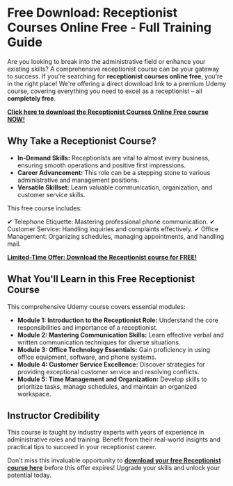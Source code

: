 # Free Download: Receptionist Courses Online Free - Full Training Guide

Are you looking to break into the administrative field or enhance your existing skills? A comprehensive receptionist course can be your gateway to success. If you're searching for **receptionist courses online free**, you're in the right place! We're offering a direct download link to a premium Udemy course, covering everything you need to excel as a receptionist – all **completely free**.

[**Click here to download the Receptionist Courses Online Free course NOW!**](https://udemywork.com/receptionist-courses-online-free)

## Why Take a Receptionist Course?

*   **In-Demand Skills:** Receptionists are vital to almost every business, ensuring smooth operations and positive first impressions.
*   **Career Advancement:** This role can be a stepping stone to various administrative and management positions.
*   **Versatile Skillset:** Learn valuable communication, organization, and customer service skills.

This free course includes:

✔ Telephone Etiquette: Mastering professional phone communication.
✔ Customer Service: Handling inquiries and complaints effectively.
✔ Office Management: Organizing schedules, managing appointments, and handling mail.

[**Limited-Time Offer: Download the Receptionist course for FREE!**](https://udemywork.com/receptionist-courses-online-free)

## What You'll Learn in this Free Receptionist Course

This comprehensive Udemy course covers essential modules:

*   **Module 1: Introduction to the Receptionist Role:** Understand the core responsibilities and importance of a receptionist.
*   **Module 2: Mastering Communication Skills:** Learn effective verbal and written communication techniques for diverse situations.
*   **Module 3: Office Technology Essentials:** Gain proficiency in using office equipment, software, and phone systems.
*   **Module 4: Customer Service Excellence:** Discover strategies for providing exceptional customer service and resolving conflicts.
*   **Module 5: Time Management and Organization:** Develop skills to prioritize tasks, manage schedules, and maintain an organized workspace.

## Instructor Credibility

This course is taught by industry experts with years of experience in administrative roles and training. Benefit from their real-world insights and practical tips to succeed in your receptionist career.

Don't miss this invaluable opportunity to **[download your free Receptionist course here](https://udemywork.com/receptionist-courses-online-free)** before this offer expires! Upgrade your skills and unlock your potential today.
